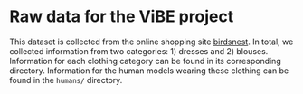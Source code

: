 # Raw data for the ViBE project 
This dataset is collected from the online shopping site [birdsnest](https://birdsnest.com.au/). 
In total, we collected information from two categories: 1) dresses and 2) blouses. 
Information for each clothing category can be found in its corresponding directory. 
Information for the human models wearing these clothing can be found in the ```humans/``` directory.
